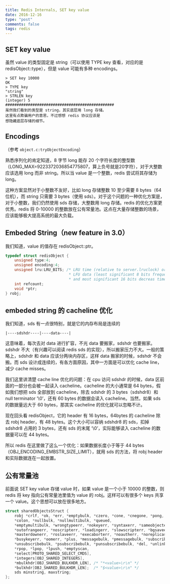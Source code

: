 ```yaml
---
title: Redis Internals, SET key value
date: 2016-12-16
type: "post"
comments: false
tags: redis
---
```



## SET key value

虽然 value 的类型固定是 string（可以使用 TYPE key 查看，对应的是 redisObject::type），但是 value 可能有多种 encodings。

```
> SET key 10000
OK
> TYPE key
"string"
> STRLEN key
(integer) 5
################################################
虽然我们看到的类型是 string，其实底层用 long 存储。
这里有点欺骗用户的意思，不过想想 redis 协议应该是
想隐藏底层存储的细节。
```

## Encodings

（参考 `object.c:tryObjectEncoding`）

熟悉序列化的肯定知道，8 字节 long 能存 20 个字符长度的整型数（LONG_MAX=9223372036854775807，算上负号就是20字符），对于大整数应该选用 long 而非 string。所以当 value 是一个整数，redis 尝试将其存储为 long。

这种方案显然对于小整数不友好，比如 long 存储整数 10 至少需要 8 bytes（64位机），而 string 只需要 3 bytes（使用 sds）。对于这个问题的一种优化方案是，对于小整数，我们仍然使用 sds 存储，大整数用 long 存储。redis 的优化方案更优秀。redis 将 0-10000 的整数放在公有常量池。这点在大量存储整数的场景，应该能够极大提高系统的最大负载。

## Embeded String（new feature in 3.0）

我们知道，value 的值存在 redisObject::ptr。

```c
typedef struct redisObject {
    unsigned type:4;
    unsigned encoding:4;
    unsigned lru:LRU_BITS; /* LRU time (relative to server.lruclock) or
                            * LFU data (least significant 8 bits frequency
                            * and most significant 16 bits decreas time). */
    int refcount;
    void *ptr;
} robj;
```

## embeded string 的 cacheline 优化

我们知道，sds 有一点很特别，就是它的内存布局是连续的

```
|----sdshdr----|----data----|

```

这意味着，每次去对 data 进行扩容，不光 data 要搬家，sdshdr 也要搬家。sdshdr 不大（有兴趣可以阅读 redis sds 的实现），所以搬家压力不大。一般的策略上，sdshdr 和 data 应该分两块内存区，这样 data 搬家的时候，sdshdr 不会搬。而 sds 设计成连续的，有各方面原因，其中一方面是可以优化 cache line，减少 cache misses。

我们这里讲清楚 cache line 优化的问题：在 cpu 访问 sdshdr 的时候，data 区前面的一部分也会被一起读入 cacheline。cacheline 的大小通常是 64 bytes，假如我们想把 sds 全部放到 cacheline，除去 sdshdr 的 3 bytes（sdshdr8）和 null terminator ‘\0’，还有 60 bytes 的数据会读入 cacheline。当然，如果 sds 的数据量远大于 60 bytes，那其实 cacheline 的优化就可以忽略不计。

现在回头看 redisObject，它的 header 有 16 bytes，64bytes 的 cacheline 除去 robj header，有 48 bytes。这个大小可以容纳 sdshdr8 的 sds，扣掉 sdshdr8 占用的 3 bytes，还有 sds 的末尾 ‘\0’，实际能够读入 cacheline 的数据量可以在 44 bytes。

所以 redis 在这里做了这么一个优化：如果数据长度小于等于 44 bytes（OBJ_ENCODING_EMBSTR_SIZE_LIMIT），就用 sds 的方法，将 robj header 和实际数据连在一起放置。

## 公有常量池

前面说 SET key value 存储 value 时，如果 value 是一个小于 10000 的整数，则 redis 将 key 指向公有常量池里值为 value 的 robj。这样可以有很多个 keys 共享一个 value。这个思想可以放在很多地方。

```c
struct sharedObjectsStruct {
    robj *crlf, *ok, *err, *emptybulk, *czero, *cone, *cnegone, *pong, *space,
    *colon, *nullbulk, *nullmultibulk, *queued,
    *emptymultibulk, *wrongtypeerr, *nokeyerr, *syntaxerr, *sameobjecterr,
    *outofrangeerr, *noscripterr, *loadingerr, *slowscripterr, *bgsaveerr,
    *masterdownerr, *roslaveerr, *execaborterr, *noautherr, *noreplicaserr,
    *busykeyerr, *oomerr, *plus, *messagebulk, *pmessagebulk, *subscribebulk,
    *unsubscribebulk, *psubscribebulk, *punsubscribebulk, *del, *unlink,
    *rpop, *lpop, *lpush, *emptyscan,
    *select[PROTO_SHARED_SELECT_CMDS],
    *integers[OBJ_SHARED_INTEGERS],
    *mbulkhdr[OBJ_SHARED_BULKHDR_LEN], /* "*<value>\r\n" */
    *bulkhdr[OBJ_SHARED_BULKHDR_LEN];  /* "$<value>\r\n" */
    sds minstring, maxstring;
};
```
